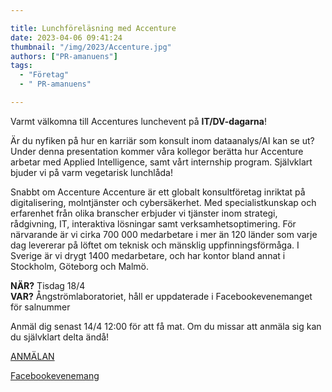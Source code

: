 ```yaml
---

title: Lunchföreläsning med Accenture
date: 2023-04-06 09:41:24
thumbnail: "/img/2023/Accenture.jpg"
authors: ["PR-amanuens"]
tags: 
  - "Företag"
  - " PR-amanuens"

---
```

Varmt välkomna till Accentures lunchevent på **IT/DV-dagarna**!

Är du nyfiken på hur en karriär som konsult inom dataanalys/AI kan se ut? Under denna presentation kommer våra kollegor berätta hur Accenture arbetar med Applied Intelligence, samt vårt internship program. Självklart bjuder vi på varm vegetarisk lunchlåda!

Snabbt om Accenture
Accenture är ett globalt konsultföretag inriktat på digitalisering, molntjänster och cybersäkerhet. Med specialistkunskap och erfarenhet från olika branscher erbjuder vi tjänster inom strategi, rådgivning, IT, interaktiva lösningar samt verksamhetsoptimering. För närvarande är vi cirka 700 000 medarbetare i mer än 120 länder som varje dag levererar på löftet om teknisk och mänsklig uppfinningsförmåga. I Sverige är vi drygt 1400 medarbetare, och har kontor bland annat i Stockholm, Göteborg och Malmö.

**NÄR?** Tisdag 18/4\
**VAR?** Ångströmlaboratoriet, håll er uppdaterade i Facebookevenemanget för salnummer

Anmäl dig senast 14/4 12:00 för att få mat. Om du missar att anmäla sig kan du självklart delta ändå! 

[ANMÄLAN](https://forms.gle/1oh8GukHZ7TGQXkx5)

[Facebookevenemang](https://fb.me/e/LSFuB4y4)
